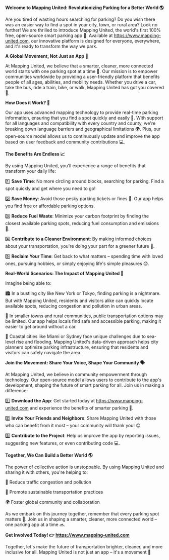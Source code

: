 **Welcome to Mapping United: Revolutionizing Parking for a Better World 🌎**

Are you tired of wasting hours searching for parking? Do you wish there was an easier way to find a spot in your city, town, or rural area? Look no further! We are thrilled to introduce Mapping United, the world's first 100% free, open-source smart parking app 🚀. Available at https://www.mapping-united.com, our innovative platform is designed for everyone, everywhere, and it's ready to transform the way we park.

**A Global Movement, Not Just an App 🌟**

At Mapping United, we believe that a smarter, cleaner, more connected world starts with one parking spot at a time 🚗. Our mission is to empower communities worldwide by providing a user-friendly platform that benefits people of all ages, abilities, and mobility needs. Whether you drive a car, take the bus, ride a train, bike, or walk, Mapping United has got you covered 💪.

**How Does it Work? 🤔**

Our app uses advanced mapping technology to provide real-time parking information, ensuring that you find a spot quickly and easily 🔑. With support for all languages and compatibility with every country and county, we're breaking down language barriers and geographical limitations 🌍. Plus, our open-source model allows us to continuously update and improve the app based on user feedback and community contributions 💻.

**The Benefits Are Endless 📈**

By using Mapping United, you'll experience a range of benefits that transform your daily life:

1️⃣ **Save Time**: No more circling around blocks, searching for parking. Find a spot quickly and get where you need to go!

2️⃣ **Save Money**: Avoid those pesky parking tickets or fines 🤑. Our app helps you find free or affordable parking options.

3️⃣ **Reduce Fuel Waste**: Minimize your carbon footprint by finding the closest available parking spots, reducing fuel consumption and emissions 🌿.

4️⃣ **Contribute to a Cleaner Environment**: By making informed choices about your transportation, you're doing your part for a greener future 🌱.

5️⃣ **Reclaim Your Time**: Get back to what matters – spending time with loved ones, pursuing hobbies, or simply enjoying life's simple pleasures 😊.

**Real-World Scenarios: The Impact of Mapping United 🌟**

Imagine being able to:

🏙️ In a bustling city like New York or Tokyo, finding parking is a nightmare. But with Mapping United, residents and visitors alike can quickly locate available spots, reducing congestion and pollution in urban areas.

🚂 In smaller towns and rural communities, public transportation options may be limited. Our app helps locals find safe and accessible parking, making it easier to get around without a car.

🌊 Coastal cities like Miami or Sydney face unique challenges due to sea-level rise and flooding. Mapping United's data-driven approach helps city planners optimize parking infrastructure, ensuring that residents and visitors can safely navigate the area.

**Join the Movement: Share Your Voice, Shape Your Community 🗣️**

At Mapping United, we believe in community empowerment through technology. Our open-source model allows users to contribute to the app's development, shaping the future of smart parking for all. Join us in making a difference:

1️⃣ **Download the App**: Get started today at https://www.mapping-united.com and experience the benefits of smarter parking 🚀.

2️⃣ **Invite Your Friends and Neighbors**: Share Mapping United with those who can benefit from it most – your community will thank you! 😊

3️⃣ **Contribute to the Project**: Help us improve the app by reporting issues, suggesting new features, or even contributing code 💻.

**Together, We Can Build a Better World 🌎**

The power of collective action is unstoppable. By using Mapping United and sharing it with others, you're helping to:

🌟 Reduce traffic congestion and pollution

💚 Promote sustainable transportation practices

🌍 Foster global community and collaboration

As we embark on this journey together, remember that every parking spot matters 🚗. Join us in shaping a smarter, cleaner, more connected world – one parking app at a time 🔜.

**Get Involved Today! 👉 https://www.mapping-united.com**

Together, let's make the future of transportation brighter, cleaner, and more inclusive for all. Mapping United is not just an app – it's a movement 🌟